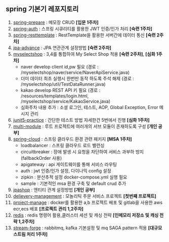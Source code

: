 ## spring 기본기 레포지토리

1. [spring-prepare](spring-prepare) : 메모장 CRUD **[입문 1주차]**
2. [spring-auth](spring-auth) : 스프링 시큐리티를 활용한 JWT 인증/인가 처리 **[숙련 1주차]**
3. [spring-resttemplate](spring-resttemplate) : RestTemplate을 활용한 서버간에 데이터 통신 **[숙련 2주차]**
4. [jpa-advance](jpa-advance) : JPA 연관관계 설정방법 **[숙련 2주차]**
5. [myselectshop](myselectshop) : 3,4를 통합하여 My Select Shop 적용 **[숙련 2주차]**, **[심화 1주차]**
   - naver develop client id,pw 필요 (경로 : /myselectshop/naver/service/NaverApiService.java)
   - 더미 데이터 최초 실행시 한번만 동작 하도록 주석 해제 (경로 : /myselectshop/util/TestDataRunner.java)
   - kakao develop REST API 키 필요 (경로 : /resources/templates/login.html, /myselectshop/service/KakaoService.java) 
   - 심화주차 내용 추가 : 소셜 로그인, 테스트, AOP, Global Exception, Error 메시지 관리
6. [junit5-practice](junit5-practice) : 간단한 테스트 방법 자세한건 5번에서 진행 **[심화 1주차]**
7. [multi-module](multi-module) : 루트 프로젝트에 여러개의 서브 모듈이 존재하도록 구성 **[개인 공부]**
8. [spring-cloud](spring-cloud) : 스프링 클라우드 환경 관련 패키지 **[MSA 1주차]**
   - loadbalancer : 스프링 클라우드 로드 밸런싱
   - circuitbreaker : 장애 발생 시 요청을 차단하여 서비스 과부하 방지(fallbackOrder 사용)
   - apigateway : api 게이트웨이를 통해 서비스 라우팅
   - auth : jwt 인증/인가 설정, 다이나믹 config 설정
   - zipkin : 분산추적 설정 docker-compose.yml 실행 필요
   - sample : 기본적인 msa 환경 구축 및 default crud 추가
9. [jpashop](jpashop) : 엔티티 관계 설정방법 **[개인 공부]**
10. [delievery-management](delievery-management) : 모놀리틱 주문 서비스 프로젝트 **[첫번째 프로젝트]**
11. [project-manage](project-manage) : docker를 활용한 a,b 프로젝트 배포 및 gitlab을 사용한 aws ecr,ecs 배포 **[프로젝트 관리 1,2주차]**
12. [redis](redis) : redis 명령어 활용,클러스터 세션 및 캐싱 전략 **[인메모리 저장소 및 캐싱 전략 1,2주차]**
13. [stream-forge](stream-forge) : rabbitmq, kafka 기본설정 및 mq SAGA pattern 적용 **[대규모 스트림 처리 1주차]**

